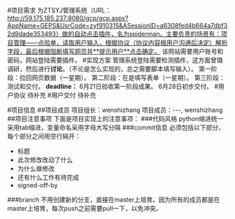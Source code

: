 #项目需求
为ZTSYJ管理系统（URL：http://59.175.185.237:8080/gcp/gcp.aspx?AppName=GEPS&UsrCode=zyf910315&ASessionID=a6308fed4b664a7dbf32d9dade353493）做的自动点击插件，名为spiderman。主要负责的场景有：项目管理——点验单，读取用户输入，根据协议（协议内容根用户沟通后决定）解析字段，最后根据阻断填写网页并**提示用户**点击确定。
该网站需要用户账号和密码，网站登陆需要插件。
#实现方案
管理系统登陆需要检测插件，这方面曾璐调研，然后进行**讨论**。（不论是怎么实现的，总之需要脚本填写输入）。
第一阶段：拉回网页数据（一星期）。
第二阶段：在是填写表单（一星期）。
第三阶段：测试和交付。
**deadline：**
6月21日验收第一阶段成果。
6月28日初步交付。
#用户协议
待补充
#用户交付
待补充

#项目信息
##项目成员
项目组长：wenshizhang
项目成员：---, wenshizhang
##项目注意事项
下面是项目实现上的注意事项：
###代码风格
python缩进统一采用tab缩进，变量命名采用字母大写分隔
###commit信息
必须包括以下部分，每个部分之间用空行隔开：
* 标题
* 此次修改改动了什么
* 为什么做修改
* 还有什么工作有待完成
* signed-off-by

###branch
不用创建新的分支，直接在master上培育。因为所有的成员都是在master上培育，每次push之前需要pull一下，以免冲突。
